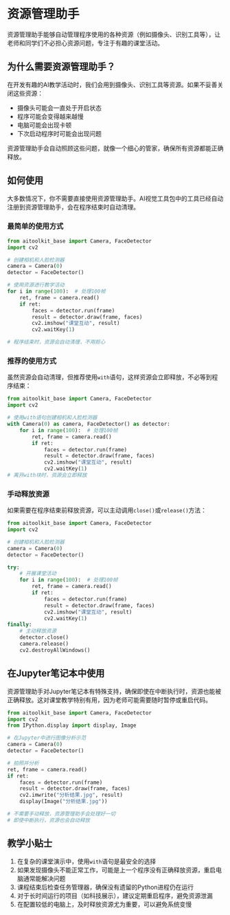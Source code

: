 # 资源管理助手

资源管理助手能够自动管理程序使用的各种资源（例如摄像头、识别工具等），让老师和同学们不必担心资源问题，专注于有趣的课堂活动。

## 为什么需要资源管理助手？

在开发有趣的AI教学活动时，我们会用到摄像头、识别工具等资源。如果不妥善关闭这些资源：
- 摄像头可能会一直处于开启状态
- 程序可能会变得越来越慢
- 电脑可能会出现卡顿
- 下次启动程序时可能会出现问题

资源管理助手会自动照顾这些问题，就像一个细心的管家，确保所有资源都能正确释放。

## 如何使用

大多数情况下，你不需要直接使用资源管理助手。AI视觉工具包中的工具已经自动注册到资源管理助手，会在程序结束时自动清理。

### 最简单的使用方式

```python
from aitoolkit_base import Camera, FaceDetector
import cv2

# 创建相机和人脸检测器
camera = Camera(0)
detector = FaceDetector()

# 使用资源进行教学活动
for i in range(100):  # 处理100帧
    ret, frame = camera.read()
    if ret:
        faces = detector.run(frame)
        result = detector.draw(frame, faces)
        cv2.imshow("课堂互动", result)
        cv2.waitKey(1)

# 程序结束时，资源会自动清理，不用担心
```

### 推荐的使用方式

虽然资源会自动清理，但推荐使用`with`语句，这样资源会立即释放，不必等到程序结束：

```python
from aitoolkit_base import Camera, FaceDetector
import cv2

# 使用with语句创建相机和人脸检测器
with Camera(0) as camera, FaceDetector() as detector:
    for i in range(100):  # 处理100帧
        ret, frame = camera.read()
        if ret:
            faces = detector.run(frame)
            result = detector.draw(frame, faces)
            cv2.imshow("课堂互动", result)
            cv2.waitKey(1)
# 离开with块时，资源会立即释放
```

### 手动释放资源

如果需要在程序结束前释放资源，可以主动调用`close()`或`release()`方法：

```python
from aitoolkit_base import Camera, FaceDetector
import cv2

# 创建相机和人脸检测器
camera = Camera(0)
detector = FaceDetector()

try:
    # 开展课堂活动
    for i in range(100):  # 处理100帧
        ret, frame = camera.read()
        if ret:
            faces = detector.run(frame)
            result = detector.draw(frame, faces)
            cv2.imshow("课堂互动", result)
            cv2.waitKey(1)
finally:
    # 主动释放资源
    detector.close()
    camera.release()
    cv2.destroyAllWindows()
```

## 在Jupyter笔记本中使用

资源管理助手对Jupyter笔记本有特殊支持，确保即使在中断执行时，资源也能被正确释放。这对课堂教学特别有用，因为老师可能需要随时暂停或重启代码。

```python
from aitoolkit_base import Camera, FaceDetector
import cv2
from IPython.display import display, Image

# 在Jupyter中进行图像分析示范
camera = Camera(0)
detector = FaceDetector()

# 拍照并分析
ret, frame = camera.read()
if ret:
    faces = detector.run(frame)
    result = detector.draw(frame, faces)
    cv2.imwrite("分析结果.jpg", result)
    display(Image("分析结果.jpg"))

# 不需要手动释放，资源管理助手会处理好一切
# 即使中断执行，资源也会自动释放
```

## 教学小贴士

1. 在复杂的课堂演示中，使用`with`语句是最安全的选择
2. 如果发现摄像头不能正常工作，可能是上一个程序没有正确释放资源，重启电脑通常能解决问题
3. 课程结束后检查任务管理器，确保没有遗留的Python进程仍在运行
4. 对于长时间运行的项目（如科技展示），建议定期重启程序，避免资源泄漏
5. 在配置较低的电脑上，及时释放资源尤为重要，可以避免系统变慢 